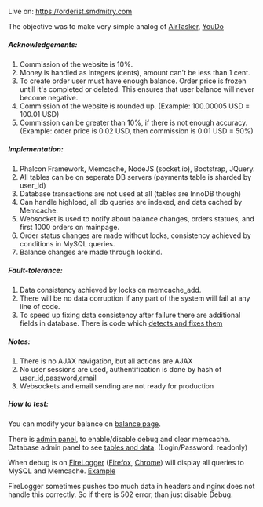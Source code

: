 Live on: https://orderist.smdmitry.com  

The objective was to make very simple analog of [AirTasker](https://www.airtasker.com), [YouDo](https://youdo.ru) 

##### Acknowledgements:  
1) Commission of the website is 10%.  
2) Money is handled as integers (cents), amount can't be less than 1 cent.  
3) To create order user must have enough balance. Order price is frozen untill it's completed or deleted. This ensures that user balance will never become negative.  
4) Commission of the website is rounded up. (Example: 100.00005 USD = 100.01 USD)  
5) Commission can be greater than 10%, if there is not enough accuracy. (Example: order price is 0.02 USD, then commission is 0.01 USD = 50%)  

##### Implementation:
1) Phalcon Framework, Memcache, NodeJS (socket.io), Bootstrap, JQuery. 
2) All tables can be on seperate DB servers (payments table is sharded by user_id)  
3) Database transactions are not used at all (tables are InnoDB though)  
4) Can handle highload, all db queries are indexed, and data cached by Memcache.  
5) Websocket is used to notify about balance changes, orders statues, and first 1000 orders on mainpage.
6) Order status changes are made without locks, consistency achieved by conditions in MySQL queries.  
7) Balance changes are made through lockind.  

##### Fault-tolerance:
1) Data consistency achieved by locks on memcache_add.  
2) There will be no data corruption if any part of the system will fail at any line of code.  
3) To speed up fixing data consistency after failure there are additional fields in database. 
There is code which [detects and fixes them](https://github.com/smdmitry/orderist/blob/master/apps/controllers/AdminController.php#L43)  

##### Notes:
1) There is no AJAX navigation, but all actions are AJAX  
2) No user sessions are used, authentification is done by hash of user_id,password,email  
3) Websockets and email sending are not ready for production

##### How to test: 

You can modify your balance on [balance page](https://orderist.smdmitry.com/user/cash/).  

There is [admin panel](https://orderist.smdmitry.com/admin/), to enable/disable debug and clear memcache.  
Database admin panel to see [tables and data](https://orderist.smdmitry.com/adminer.php). (Login/Password: readonly)  

When debug is on [FireLogger](https://firelogger.binaryage.com/) ([Firefox](https://addons.mozilla.org/ru/firefox/addon/firelogger/), [Chrome](https:://smd.im/WOs)) will display all queries to MySQL and Memcache. [Example](https://scr.smd.im/fs-ju4r5fnec5-2016-03-22-11_35_13.png)  

FireLogger sometimes pushes too much data in headers and nginx does not handle this correctly. So if there is 502 error, than just disable Debug.
